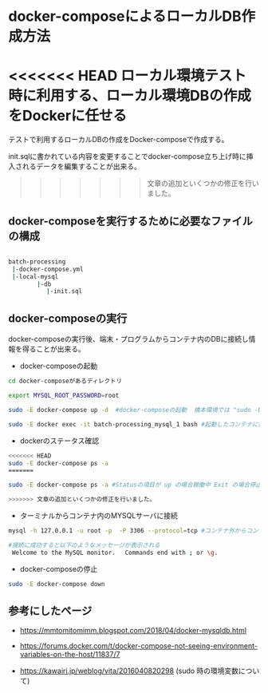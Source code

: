 # docker-composeによるローカルDB作成方法

<<<<<<< HEAD
ローカル環境テスト時に利用する、ローカル環境DBの作成をDockerに任せる
=======
テストで利用するローカルDBの作成をDocker-composeで作成する。

init.sqlに書かれている内容を変更することでdocker-compose立ち上げ時に挿入されるデータを編集することが出来る。

>>>>>>> 文章の追加といくつかの修正を行いました。

## docker-composeを実行するために必要なファイルの構成

```bash

batch-processing
 |-docker-compose.yml
 |-local-mysql
        |-db
        　 |-init.sql

```

## docker-composeの実行

docker-composeの実行後、端末・プログラムからコンテナ内のDBに接続し情報を得ることが出来る。


* docker-composeの起動


```bash
cd docker-composeがあるディレクトリ

export MYSQL_ROOT_PASSWORD=root

sudo -E docker-compose up -d  #docker-composeの起動  橋本環境では "sudo -E" で環境変数を引き継ぐ必要あり

sudo -E docker exec -it batch-processing_mysql_1 bash #起動したコンテナに接続
```

* dockerのステータス確認

```bash
<<<<<<< HEAD
sudo -E docker-compose ps -a
=======

sudo -E docker-compose ps -a #Statusの項目が up の場合稼働中 Exit の場合停止中

>>>>>>> 文章の追加といくつかの修正を行いました。
```

* ターミナルからコンテナ内のMYSQLサーバに接続

```bash
mysql -h 127.0.0.1 -u root -p  -P 3306 --protocol=tcp #コンテナ外からコンテナ内のmysqlに接続

#接続に成功すると以下のようなメッセージが表示される
 Welcome to the MySQL monitor.　 Commands end with ; or \g.
```


* docker-composeの停止

```bash
sudo -E docker-compose down
```


## 参考にしたページ

* https://mmtomitomimm.blogspot.com/2018/04/docker-mysqldb.html

* https://forums.docker.com/t/docker-compose-not-seeing-environment-variables-on-the-host/11837/7 


* https://kawairi.jp/weblog/vita/2016040820298 (sudo 時の環境変数について)
 